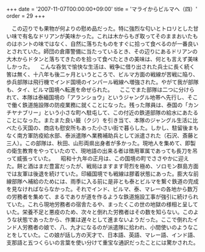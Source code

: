 +++
date = '2007-11-07T00:00:00+09:00'
title = 'マライからビルマへ（四）'
order = 29
+++

　この辺りでも果物が何よりの慰め品だった。特に強烈な匂いとトロリとした甘い味で有名なドリアンが美味かった。これは木からもぎ取ってそのままおいたものはホントの味ではなく、自然に落ちたものをすぐに拾って食べるのが一番良いとされていた。師団の倉庫警備に当たっているとき、その辺りにあるドリアンの大木からドタンと落ちてきたのを拾って食べたときの美味は、何とも言えず美味しかった。
　こんな呑気で愉快な生活は、戦争に借り出された兵士に長く続く筈は無く、十八年も後二ヶ月というところで、ビルマ方面の戦線が苦戦に陥り、歩兵部隊は飛行機でインド国境のインパール戦線へ増強された。やがて我が部隊も、タイ、ビルマ国境へ転進を命ぜられた。
　ここでまた部隊は二つに分けられて、本隊は泰緬国境の「アランショウ」というジャングル地帯へ先行し、そこで働く鉄道施設隊の防疫業務に就くことになった。残った隊員は、泰国の「カンチヤナブリー」という小さな町へ駐屯して、この付近の鉄道部隊の給水にあたることになった。またまた良い籤（クジ）を引き当て、本隊のジャングル生活に比べたら天国の、商店も慰安所もあった小さい街で暮らした。しかし、駐留後まもなく南方軍防疫給水部、泰派遣隊へ業務補助兵として派遣された（石沢、斎藤と三人）。この部隊は、秋田、山形両県出身者が多かった。現地人を集めて、即製の衛生教育をやっていたので、現地語の出来る者は徴用軍属であっても長刀を吊って威張っていた。
　昭和十九年の正月は、この国境の町でささやかに迎えた。餅と酒はまだ豊富だったが、戦局はますます苛烈を極め、ソロモン群島方面では友軍は後退を続けていた。印緬国境でも戦線は膠着状態にあった。膨大な前線部隊へ補給のためには、雨季に入る前に是非とも泰とビルマを繋ぐ鉄道の完成を見なければならなかった。それでインド、ビルマ、泰、マレーの各地から数万の労務者を集めて、まるでありが道を作るような鉄道施設工事が強引に続けられていた。これら現地労務者の宿舎たるや、まったくこの世の地獄の様相と呈していた。栄養不足と悪疫のため、次々と倒れた労務者はその数を知らない。このような状態であったから、作業は遅々として進まないようだった。ここで倒れたインド人労務者の娘で、八、九才になるのが派遣隊に拾われ、小間使いのようなことをしていた。この娘が話し方の天才で、日本語、英語、マレー語、インド語、支那語と五つくらいの言葉を使い分けて重宝な通訳だったことには驚かされた。
